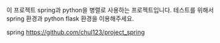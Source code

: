 이 프로젝트 spring과 python을 병렬로 사용하는 프로젝트입니다. 테스트를 위해서
spring 환경과 python flask 환경을 이용해주세요.

spring https://github.com/chul123/project_spring
